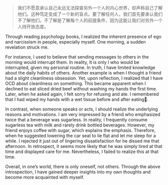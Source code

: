 > 我们不愿意承认自己永远无法探查另外一个人的内心世界，却声称自己了解他们。这种笃定变成了一个新的盲点。要了解任何人，我们首先要承认我们不了解他们。不了解是了解每个人的前提条件，因为这能让我们对另外一个人持开放态度。

Through reading psychology books, I realized the inherent presence of ego and narcissism in people, especially myself. One morning, a sudden revelation struck me.

For instance, I used to believe that sending messages to others in the morning would interrupt them. In reality, It is only I who would be interrupted, given my personal routine. In truth, I have limited knowledge about the daily habits of others. Another example is when I thought a friend had a slight cleanliness obsession. Yet, upon reflection, I realized that I have OCD about cleanliness on something. This became apparent when I declined to eat sliced dried beef without washing my hands the first time. Later, when he asked again, I felt sorry for refusing and ate. I remembered that I had wiped my hands with a wet tissue before and after eating🫣.

In contrast, when someone speaks or acts, I should realize the underlying reasons and motivations. I am very impressed by a friend who emphasized twice that a beverage was sugarless. In reality, I frequently consume sugarless tea with milk and rarely drink bottled beverages. However, my friend enjoys coffee with sugar, which explains the emphasis. Therefore, when he suggested lowering the car seat to lie flat and let me sleep for a while. I rejected it just out of lingering dissatisfaction for he dissed me that afternoon. In retrospect, it seems more likely that he was simply tired at that time and displayed care for me. Nevertheless, I failed to realize this at that time.

Overall, in one’s world, there is only oneself, not others. Through the above introspection, I have gained deeper insights into my own thoughts and become more acquainted with myself.